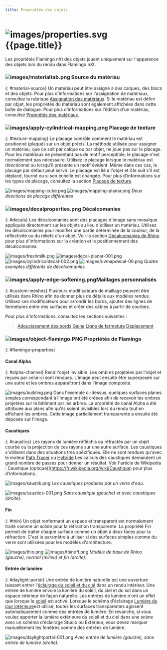 ```yaml
---
title: Propriétés des objets
---
```



#  ![images/properties.svg](images/properties.svg) {{page.title}}
Les propriétés Flamingo nXt des objets jouent uniquement sur l'apparence des objets lors du rendu dans Flamingo nXt.

### ![images/materialtab.png](images/materialtab.png) Source du matériau
{: #material-source}
Un matériau peut être assigné à des calques, des blocs et des objets. Pour plus d'informations sur l'assignation de matériaux, consultez la rubrique [Assignation des matériaux](material_assignment.html). Si le matériau est défini par objet, les propriétés du matériau sont également affichées dans cette boîte de dialogue. Pour plus d'informations sur l'édition d'un matériau, consultez [Propriétés des matériaux](material-type-simple.html).

### ![images/apply-cylindrical-mapping.png](images/apply-cylindrical-mapping.png) Placage de texture
{: #texture-mapping}
Le placage contrôle comment le matériau est positionné (plaqué) sur un objet précis. La méthode utilisée pour assigner un matériau, que ce soit par calque ou par objet, ne joue pas sur le placage. Pour les matériaux ne présentant pas de motif perceptible, le placage n'est normalement pas nécessaire. Utilisez le placage lorsque le matériau est directionnel ou lorsqu'il présente un motif évident.  Même dans ces cas, le placage par défaut peut servir. Le placage est lié à l'objet et il le suit s'il est déplacé, tourné ou si son échelle est changée. Pour plus d'informations sur les types de placage, consultez la section [Placage de texture](http://docs.mcneel.com/rhino/5/help/fr-fr/index.htm#properties/texturemapping.htm).

![images/mapping-cube.png](images/mapping-cube.png) ![images/mapping-planar.png](images/mapping-planar.png)
*Deux directions de placage différentes*

### ![images/decalproperties.png](images/decalproperties.png) Décalcomanies
{: #decals}
Les décalcomanies sont des placages d'image sans mosaïque appliqués directement sur les objets au lieu d'utiliser un matériau. Utilisez les décalcomanies pour modifier une partie déterminée de la couleur, de la réflectivité ou du reliefs d'un objet. Voir la section [Décalcomanies de Rhino](http://docs.mcneel.com/rhino/5/help/en-us/index.htm#properties/decal.htm) pour plus d'informations sur la création et le positionnement des décalcomanies. 

![images/freshmilk.png](images/freshmilk.png) ![images/decal-planar-001.png](images/decal-planar-001.png)
![images/cylindricaldecal-002.png](images/cylindricaldecal-002.png) ![images/uvmapdecal-00.png](images/uvmapdecal-00.png)
*Quatre exemples différents de décalcomanies*

### ![images/apply-edge-softening.png](images/apply-edge-softening.png)Maillages personnalisés
{: #custom-meshes}
Plusieurs modificateurs de maillage peuvent être utilisés dans Rhino afin de donner plus de détails aux modèles rendus. Utilisez ces modificateurs pour arrondir les bords, ajouter des lignes de fermetures entre des surfaces et créer des câbles à partir de courbes. 

Pour plus d'informations, consultez les sections suivantes :

>[Adoucissement des bords](http://docs.mcneel.com/rhino/5/help/fr-fr/index.htm#commands/applyedgesoftening.htm)
>[Gaine](http://docs.mcneel.com/rhino/5/help/fr-fr/index.htm#commands/applycurvepiping.htm)
>[Ligne de fermeture](http://docs.mcneel.com/rhino/5/help/fr-fr/index.htm#commands/applyshutlining.htm)
>[Déplacement](http://docs.mcneel.com/rhino/5/help/fr-fr/index.htm#commands/applydisplacement.htm)

### ![images/object-flamingo.PNG](images/object-flamingo.PNG) Propriétés de Flamingo
{: #flamingo-properties}

#### Canal Alpha
{: #alpha-channel}
Rend l'objet invisible. Les ombres projetées par l'objet et reçues par celui-ci sont rendues. L'image peut ensuite être superposée sur une autre et les ombres apparaîtront dans l'image composite.

![images/building.png](images/building.png)
Dans l'exemple ci-dessus, quelques surfaces planes simples correspondant à l'image ont été créées afin de recevoir les ombres projetées sur le bâtiment par les arbres. La propriété de canal Alpha a été attribuée aux plans afin qu'ils soient invisibles lors du rendu tout en affichant les ombres. Cette image partiellement transparente a ensuite été déposée sur l'image.

#### Caustiques
{: #caustics}
Les rayons de lumière réfléchis ou réfractés par un objet courbé ou la projection de ces rayons sur une autre surface. Les caustiques s'utilisent dans des situations très spécifiques. Elle ne sont rendues qu'avec le moteur [Path Tracer](render-tab.html#path-tracer) ou [Hybride](render-tab.html#hybrid) Les calculs des caustiques demandent un grand nombre de passes pour donner un résultat. Voir l'article de Wikipedia : Caustique (optique)](https://fr.wikipedia.org/wiki/Caustique) pour plus d'informations. 

![images/kaustik.png](images/kaustik.png)
*Les caustiques produites par un verre d'eau.*

![images/caustics-001.png](images/caustics-001.png)
*Sans caustique (gauche) et avec caustiques (droite).*

#### Fin
{: #thin}
Un objet renfermant un espace et transparent est normalement traité comme un solide pour la réfraction transparente. La propriété Fin permet de traiter chaque surface comme un objet à deux faces pour la réfraction. C'est le paramètre à utiliser si des surfaces simples comme du verre sont utilisées pour les modèles d'architecture. 

![images/thin.png](images/thin.png) ![images/thinoff.png](images/thinoff.png)
*Modèle de base de Rhino (gauche), normal (milieu) et fin (droite).*

#### Entrée de lumière
{: #daylight-portal}
Une entrée de lumière naturelle est une ouverture laissant entrer l'[éclairage du soleil et du ciel](lighting-tab.html#interior-daylight) dans un rendu intérieur. Une entrée de lumière envoie la lumière du soleil, du ciel et du sol dans un espace intérieur de façon naturelle. Les entrées de lumière n'ont un effet que lorsque le [soleil](sun-and-sky-tabs.html#sun) est activé. Lorsque le schéma d'éclairage [Lumière du jour intérieure](lighting-tab.html#interior-daylight)est utilisé, toutes les surfaces transparentes agissent automatiquement comme des entrées de lumière. En revanche, si vous voulez apporter la lumière extérieure du soleil et du ciel dans une scène avec un schéma d'éclairage Studio ou Extérieur, vous devez marquer manuellement les fenêtres comme des entrées de lumière.

![images/daylightportal-001.png](images/daylightportal-001.png)
*Avec entrée de lumière (gauche), sans entrée de lumière (droite).*